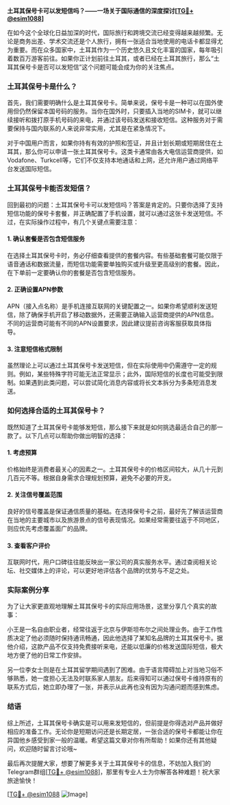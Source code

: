 **土耳其保号卡可以发短信吗？——一场关于国际通信的深度探讨[[TG💪+ @esim1088](https://t.me/s/esim1088)]**

在如今这个全球化日益加深的时代，国际旅行和跨境交流已经变得越来越频繁。无论是商务出差、学术交流还是个人旅行，拥有一张适合当地使用的电话卡都显得尤为重要。而在众多国家中，土耳其作为一个历史悠久且文化丰富的国家，每年吸引着数百万游客前往。如果你正计划前往土耳其，或者已经在土耳其旅行，那么“土耳其保号卡是否可以发短信”这个问题可能会成为你的关注焦点。

### 土耳其保号卡是什么？

首先，我们需要明确什么是土耳其保号卡。简单来说，保号卡是一种可以在国外使用但仍然保留本国号码的服务。当你在国外时，只要插入当地的SIM卡，就可以继续接听和拨打原手机号码的来电，并通过该号码发送和接收短信。这种服务对于需要保持与国内联系的人来说非常实用，尤其是在紧急情况下。

对于中国用户而言，如果你持有有效的护照和签证，并且计划长期或短期居住在土耳其，那么你可以申请一张土耳其保号卡。这类卡通常由各大电信运营商提供，如Vodafone、Turkcell等，它们不仅支持本地通话和上网，还允许用户通过网络平台发送国际短信。

### 土耳其保号卡能否发短信？

回到最初的问题：土耳其保号卡可以发短信吗？答案是肯定的。只要你选择了支持短信功能的保号卡套餐，并正确配置了手机设置，就可以通过这张卡发送短信。不过，在实际操作过程中，有几个关键点需要注意：

#### 1. 确认套餐是否包含短信服务

在选择土耳其保号卡时，务必仔细查看提供的套餐内容。有些基础套餐可能仅限于语音通话和数据流量，而短信功能需要单独购买或升级至更高级别的套餐。因此，在下单前一定要确认你的套餐是否包含短信服务。

#### 2. 正确设置APN参数

APN（接入点名称）是手机连接互联网的关键配置之一。如果你希望顺利发送短信，除了确保手机开启了移动数据外，还需要正确输入运营商提供的APN信息。不同的运营商可能有不同的APN设置要求，因此建议提前咨询客服获取具体指导。

#### 3. 注意短信格式限制

虽然理论上可以通过土耳其保号卡发送短信，但在实际使用中仍需遵守一定的规则。例如，某些特殊字符可能无法正常显示；此外，国际短信的长度也可能受到限制。如果遇到此类问题，可以尝试简化消息内容或将长文本拆分为多条短消息发送。

### 如何选择合适的土耳其保号卡？

既然知道了土耳其保号卡能够发短信，那么接下来就是如何挑选最适合自己的那一款了。以下几点可以帮助你做出明智的选择：

#### 1. 考虑预算

价格始终是消费者最关心的因素之一。土耳其保号卡的价格区间较大，从几十元到几百元不等。根据自身需求合理规划预算，避免不必要的开支。

#### 2. 关注信号覆盖范围

良好的信号覆盖是保证通信质量的基础。在选择保号卡之前，最好先了解该运营商在当地的主要城市以及旅游景点的信号表现情况。如果经常需要往返于不同地区，则应优先考虑覆盖面广的品牌。

#### 3. 查看客户评价

互联网时代，用户口碑往往能反映出一家公司的真实服务水平。通过查阅相关论坛、社交媒体上的评论，可以更好地评估各个品牌的优势与不足之处。

### 实际案例分享

为了让大家更直观地理解土耳其保号卡的实际应用场景，这里分享几个真实的故事：

小王是一名自由职业者，经常往返于北京与伊斯坦布尔之间处理业务。由于工作性质决定了他必须随时保持通讯畅通，因此他选择了某知名品牌的土耳其保号卡。据他介绍，这款产品不仅支持免费接听来电，还能以低廉的价格发送国际短信，极大地方便了他的日常工作安排。

另一位李女士则是在土耳其留学期间遇到了困难。由于语言障碍加上对当地习俗不够熟悉，她一度担心无法及时联系家人朋友。后来得知可以通过保号卡维持原有的联系方式后，她立即办理了一张，并表示从此再也没有因为沟通问题而感到焦虑。

### 结语

综上所述，土耳其保号卡确实是可以用来发短信的，但前提是你得选对产品并做好相应的准备工作。无论你是短期访问还是长期定居，一张合适的保号卡都能让你在异国他乡感受到家一般的温暖。希望这篇文章对你有所帮助！如果你还有其他疑问，欢迎随时留言讨论哦~

最后再次提醒大家，想要了解更多关于土耳其保号卡的信息，不妨加入我们的Telegram群组[[TG💪+ @esim1088](https://t.me/s/esim1088)]，那里有专业人士为你解答各种难题！祝大家旅途愉快！

[[TG💪+ @esim1088](https://t.me/s/esim1088) ![Image](https://i.postimg.cc/4NQfJmqS/Snipaste-2025-05-13-00-14-12.png)]